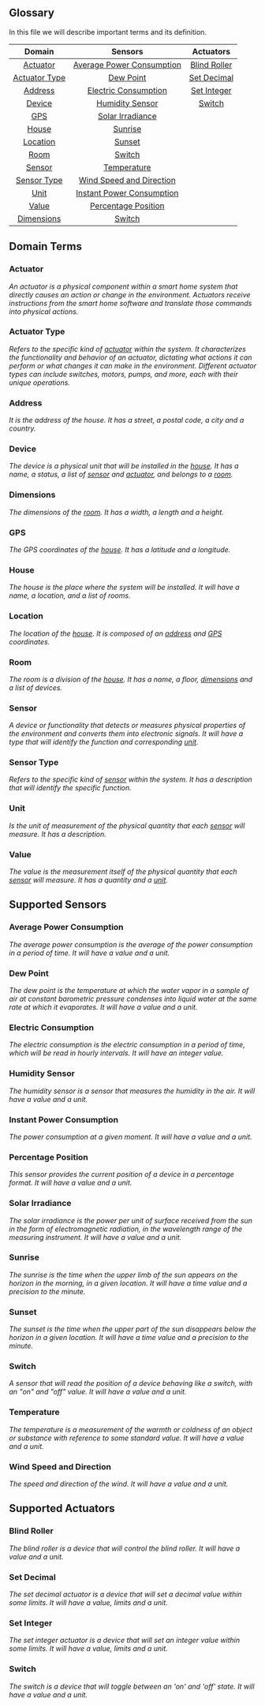 ## Glossary
In this file we will describe important terms and its definition.

|     Domain      |           Sensors           |   Actuators    |
|:---------------:|:---------------------------:|:--------------:|
|   [Actuator]    | [Average Power Consumption] | [Blind Roller] |
| [Actuator Type] |         [Dew Point]         | [Set Decimal]  |
|    [Address]    |   [Electric Consumption]    | [Set Integer]  |
|    [Device]     |      [Humidity Sensor]      |    [Switch]    |
|      [GPS]      |     [Solar Irradiance]      |                |
|     [House]     |          [Sunrise]          |                |
|   [Location]    |          [Sunset]           |                |
|     [Room]      |          [Switch]           |                |
|    [Sensor]     |        [Temperature]        |                |
|  [Sensor Type]  | [Wind Speed and Direction]  |                |
|     [Unit]      | [Instant Power Consumption] |                |
|     [Value]     |    [Percentage Position]    |                |
|  [Dimensions]   |          [Switch]           |                |


## Domain Terms
### Actuator
[actuator]: #actuator
_An actuator is a physical component within a smart home system that directly causes an action or change in the environment.  Actuators receive instructions from the smart home software and translate those commands into physical actions._

### Actuator Type
[actuator type]: #actuator-type
_Refers to the specific kind of [actuator] within the system. It characterizes the functionality and behavior of an actuator, dictating what actions it can perform or what changes it can make in the environment. Different actuator types can include switches, motors, pumps, and more, each with their unique operations._

### Address
[address]: #address
_It is the address of the house. It has a street, a postal code, a city and a country._

### Device
[device]: #device
_The device is a physical unit that will be installed in the [house]. It has a name, a status, a list of [sensor] and [actuator], and belongs to a [room]._

### Dimensions
[dimensions]: #dimensions
_The dimensions of the [room]. It has a width, a length and a height._

### GPS
[gps]: #gps
_The GPS coordinates of the [house]. It has a latitude and a longitude._

### House
[house]: #house
_The house is the place where the system will be installed. It will have a name, a location, and a list of rooms._

### Location
[location]: #location
_The location of the [house]. It is composed of an [address] and [GPS] coordinates._

### Room
[room]: #room
_The room is a division of the [house]. It has a name, a floor, [dimensions] and a list of devices._

### Sensor
[sensor]: #sensor
_A device or functionality that detects or measures physical properties of the environment and converts them into electronic signals. It will have a type that will identify the function and corresponding [unit]._

### Sensor Type
[sensor type]: #sensor-type
_Refers to the specific kind of [sensor] within the system. It has a description that will identify the specific function._

### Unit
[unit]: #unit
_Is the unit of measurement of the physical quantity that each [sensor] will measure. It has a description._

### Value
[value]: #value
_The value is the measurement itself of the physical quantity that each [sensor] will measure. It has a quantity and a [unit]._

## Supported Sensors
### Average Power Consumption
[average power consumption]: #average-power-consumption
_The average power consumption is the average of the power consumption in a period of time. It will have a value and a unit._

### Dew Point
[dew point]: #dew-point
_The dew point is the temperature at which the water vapor in a sample of air at constant barometric pressure condenses into liquid water at the same rate at which it evaporates. It will have a value and a unit._

### Electric Consumption 
[electric consumption]: #electric-consumption
_The electric consumption is the electric consumption in a period of time, which will be read in hourly intervals. It will have an integer value._

### Humidity Sensor
[humidity sensor]: #humidity-sensor
_The humidity sensor is a sensor that measures the humidity in the air. It will have a value and a unit._

### Instant Power Consumption
[instant power consumption]: #instant-power-consumption
_The power consumption at a given moment. It will have a value and a unit._

### Percentage Position
[percentage position]: #percentage-position
_This sensor provides the current position of a device in a percentage format. It will have a value and a unit._

### Solar Irradiance
[solar irradiance]: #solar-irradiance
_The solar irradiance is the power per unit of surface received from the sun in the form of electromagnetic radiation, in the wavelength range of the measuring instrument. It will have a value and a unit._

### Sunrise
[sunrise]: #sunrise
_The sunrise is the time when the upper limb of the sun appears on the horizon in the morning, in a given location. It will have a time value and a precision to the minute._

### Sunset
[sunset]: #sunset
_The sunset is the time when the upper part of the sun disappears below the horizon in a given location. It will have a time value and a precision to the minute._

### Switch
[switch]: #switch
_A sensor that will read the position of a device behaving like a switch, with an "on" and "off" value. It will have a value and a unit._

### Temperature
[temperature]: #temperature
_The temperature is a measurement of the warmth or coldness of an object or substance with reference to some standard value. It will have a value and a unit._

### Wind Speed and Direction
[wind speed and direction]: #wind-speed-and-direction
_The speed and direction of the wind. It will have a value and a unit._

## Supported Actuators
### Blind Roller
[blind roller]: #blind-roller
_The blind roller is a device that will control the blind roller. It will have a value and a unit._

### Set Decimal
[set decimal]: #set-decimal
_The set decimal actuator is a device that will set a decimal value within some limits. It will have a value, limits and a unit._

### Set Integer
[set integer]: #set-integer
_The set integer actuator is a device that will set an integer value within some limits. It will have a value, limits and a unit._

### Switch
[switch]: #switch
_The switch is a device that will toggle between an 'on' and 'off' state. It will have a value and a unit._

